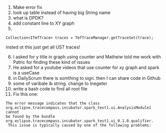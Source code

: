 1. Make error fix 
2. look up table instead of having big String name
3. what is DPDK?
4. add constant line to XY graph
5.         
```
Collection<ITmfTrace> traces = TmfTraceManager.getTraceSet(trace);
```
insted ot this just get all UST traces!

6. I asked for y title in graph using counter and Matheiw told me work with Patric for finding these kind of issues
8. He asked for a youtube videos that use counter for xy graph and spark is a useCase
9. in DailyScrum there is somthing to sign. then I can share code in Github 
10. some of varibale ib string. change to Inegeter
11. write a bash code to find all root file
12. Fix this one: 
```
The error message indicates that the class org.eclipse.tracecompass.incubator.spark_test1.ui.AnalysisModule1 cannot 
be found by the bundle org.eclipse.tracecompass.incubator.spark_test1.ui_0.1.0.qualifier.
 This issue is typically caused by one of the following problems:
```
